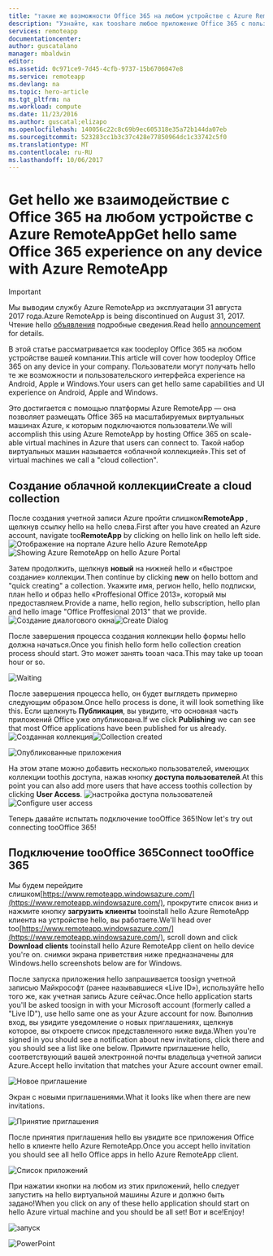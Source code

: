 ```yaml
---
title: "такие же возможности Office 365 на любом устройстве с Azure RemoteApp hello aaaGet | Документы Microsoft"
description: "Узнайте, как tooshare любое приложение Office 365 с пользователями с помощью Azure RemoteApp."
services: remoteapp
documentationcenter: 
author: guscatalano
manager: mbaldwin
editor: 
ms.assetid: 0c971ce9-7d45-4cfb-9737-15b6706047e8
ms.service: remoteapp
ms.devlang: na
ms.topic: hero-article
ms.tgt_pltfrm: na
ms.workload: compute
ms.date: 11/23/2016
ms.author: guscatal;elizapo
ms.openlocfilehash: 140056c22c8c69b9ec605318e35a72b144da07eb
ms.sourcegitcommit: 523283cc1b3c37c428e77850964dc1c33742c5f0
ms.translationtype: MT
ms.contentlocale: ru-RU
ms.lasthandoff: 10/06/2017
---
```

# <a name="get-hello-same-office-365-experience-on-any-device-with-azure-remoteapp"></a><span data-ttu-id="d672d-103">Get hello же взаимодействие с Office 365 на любом устройстве с Azure RemoteApp</span><span class="sxs-lookup"><span data-stu-id="d672d-103">Get hello same Office 365 experience on any device with Azure RemoteApp</span></span>
> [!IMPORTANT]
> <span data-ttu-id="d672d-104">Мы выводим службу Azure RemoteApp из эксплуатации 31 августа 2017 года.</span><span class="sxs-lookup"><span data-stu-id="d672d-104">Azure RemoteApp is being discontinued on August 31, 2017.</span></span> <span data-ttu-id="d672d-105">Чтение hello [объявления](https://go.microsoft.com/fwlink/?linkid=821148) подробные сведения.</span><span class="sxs-lookup"><span data-stu-id="d672d-105">Read hello [announcement](https://go.microsoft.com/fwlink/?linkid=821148) for details.</span></span>
> 
> 

<span data-ttu-id="d672d-106">В этой статье рассматривается как toodeploy Office 365 на любом устройстве вашей компании.</span><span class="sxs-lookup"><span data-stu-id="d672d-106">This article will cover how toodeploy Office 365 on any device in your company.</span></span> <span data-ttu-id="d672d-107">Пользователи могут получать hello те же возможности и пользовательского интерфейса experience на Android, Apple и Windows.</span><span class="sxs-lookup"><span data-stu-id="d672d-107">Your users can get hello same capabilities and UI experience on Android, Apple and Windows.</span></span>

<span data-ttu-id="d672d-108">Это достигается с помощью платформы Azure RemoteApp — она позволяет размещать Office 365 на масштабируемых виртуальных машинах Azure, к которым подключаются пользователи.</span><span class="sxs-lookup"><span data-stu-id="d672d-108">We will accomplish this using Azure RemoteApp by hosting Office 365 on scale-able virtual machines in Azure that users can connect to.</span></span> <span data-ttu-id="d672d-109">Такой набор виртуальных машин называется «облачной коллекцией».</span><span class="sxs-lookup"><span data-stu-id="d672d-109">This set of virtual machines we call a "cloud collection".</span></span>

## <a name="create-a-cloud-collection"></a><span data-ttu-id="d672d-110">Создание облачной коллекции</span><span class="sxs-lookup"><span data-stu-id="d672d-110">Create a cloud collection</span></span>
<span data-ttu-id="d672d-111">После создания учетной записи Azure пройти слишком**RemoteApp** , щелкнув ссылку hello на hello слева.</span><span class="sxs-lookup"><span data-stu-id="d672d-111">First after you have created an Azure account, navigate too**RemoteApp** by clicking on hello link on hello left side.</span></span>
<span data-ttu-id="d672d-112">![Отображение на портале Azure hello Azure RemoteApp](./media/remoteapp-tutorial-o365anywhere/1-menu.png)</span><span class="sxs-lookup"><span data-stu-id="d672d-112">![Showing Azure RemoteApp on hello Azure Portal](./media/remoteapp-tutorial-o365anywhere/1-menu.png)</span></span>

<span data-ttu-id="d672d-113">Затем продолжить, щелкнув **новый** на нижней hello и «быстрое создание» коллекции.</span><span class="sxs-lookup"><span data-stu-id="d672d-113">Then continue by clicking **new** on hello bottom and "quick creating" a collection.</span></span> <span data-ttu-id="d672d-114">Укажите имя, регион hello, hello подписки, план hello и образ hello «Proffesional Office 2013», который мы предоставляем.</span><span class="sxs-lookup"><span data-stu-id="d672d-114">Provide a name, hello region, hello subscription, hello plan and hello image "Office Proffesional 2013" that we provide.</span></span>
<span data-ttu-id="d672d-115">![Создание диалогового окна](./media/remoteapp-tutorial-o365anywhere/2-quickcreate.png)</span><span class="sxs-lookup"><span data-stu-id="d672d-115">![Create Dialog](./media/remoteapp-tutorial-o365anywhere/2-quickcreate.png)</span></span>

<span data-ttu-id="d672d-116">После завершения процесса создания коллекции hello формы hello должна начаться.</span><span class="sxs-lookup"><span data-stu-id="d672d-116">Once you finish hello form hello collection creation process should start.</span></span> <span data-ttu-id="d672d-117">Это может занять tooan часа.</span><span class="sxs-lookup"><span data-stu-id="d672d-117">This may take up tooan hour or so.</span></span>

![Waiting](./media/remoteapp-tutorial-o365anywhere/3-waiting.png)

<span data-ttu-id="d672d-119">После завершения процесса hello, он будет выглядеть примерно следующим образом.</span><span class="sxs-lookup"><span data-stu-id="d672d-119">Once hello process is done, it will look something like this.</span></span> <span data-ttu-id="d672d-120">Если щелкнуть **Публикация**, вы увидите, что основная часть приложений Office уже опубликована.</span><span class="sxs-lookup"><span data-stu-id="d672d-120">If we click **Publishing** we can see that most Office applications have been published for us already.</span></span>
<span data-ttu-id="d672d-121">![Созданная коллекция](./media/remoteapp-tutorial-o365anywhere/4-done.png)</span><span class="sxs-lookup"><span data-stu-id="d672d-121">![Collection created](./media/remoteapp-tutorial-o365anywhere/4-done.png)</span></span>

![Опубликованные приложения](./media/remoteapp-tutorial-o365anywhere/5-publish.png)

<span data-ttu-id="d672d-123">На этом этапе можно добавить несколько пользователей, имеющих коллекции toothis доступа, нажав кнопку **доступа пользователей**.</span><span class="sxs-lookup"><span data-stu-id="d672d-123">At this point you can also add more users that have access toothis collection by clicking **User Access**.</span></span>
<span data-ttu-id="d672d-124">![настройка доступа пользователей](./media/remoteapp-tutorial-o365anywhere/6-user.png)</span><span class="sxs-lookup"><span data-stu-id="d672d-124">![Configure user access](./media/remoteapp-tutorial-o365anywhere/6-user.png)</span></span>

<span data-ttu-id="d672d-125">Теперь давайте испытать подключение tooOffice 365!</span><span class="sxs-lookup"><span data-stu-id="d672d-125">Now let's try out connecting tooOffice 365!</span></span>

## <a name="connect-toooffice-365"></a><span data-ttu-id="d672d-126">Подключение tooOffice 365</span><span class="sxs-lookup"><span data-stu-id="d672d-126">Connect tooOffice 365</span></span>
<span data-ttu-id="d672d-127">Мы будем перейдите слишком[https://www.remoteapp.windowsazure.com/](https://www.remoteapp.windowsazure.com/), прокрутите список вниз и нажмите кнопку **загрузить клиенты** tooinstall hello Azure RemoteApp клиента на устройстве hello, вы работаете.</span><span class="sxs-lookup"><span data-stu-id="d672d-127">We'll head over too[https://www.remoteapp.windowsazure.com/](https://www.remoteapp.windowsazure.com/), scroll down  and click **Download clients** tooinstall hello Azure RemoteApp client on hello device you're on.</span></span> <span data-ttu-id="d672d-128">снимки экрана приветствия ниже предназначены для Windows.</span><span class="sxs-lookup"><span data-stu-id="d672d-128">hello screenshots below are for Windows.</span></span>

<span data-ttu-id="d672d-129">После запуска приложения hello запрашивается toosign учетной записью Майкрософт (ранее называвшиеся «Live ID»), используйте hello того же, как учетная запись Azure сейчас.</span><span class="sxs-lookup"><span data-stu-id="d672d-129">Once hello application starts you'll be asked toosign in with your Microsoft account (formerly called a "Live ID"), use hello same one as your Azure account for now.</span></span> <span data-ttu-id="d672d-130">Выполнив вход, вы увидите уведомление о новых приглашениях, щелкнув которое, вы откроете список представленного ниже вида.</span><span class="sxs-lookup"><span data-stu-id="d672d-130">When you're signed in you should see a notification about new invitations, click there and you should see a list like one below.</span></span> <span data-ttu-id="d672d-131">Примите приглашение hello, соответствующий вашей электронной почты владельца учетной записи Azure.</span><span class="sxs-lookup"><span data-stu-id="d672d-131">Accept hello invitation that matches your Azure account owner email.</span></span>

![Новое приглашение](./media/remoteapp-tutorial-o365anywhere/7-araclient.png)

<span data-ttu-id="d672d-133">Экран с новыми приглашениями.</span><span class="sxs-lookup"><span data-stu-id="d672d-133">What it looks like when there are new invitations.</span></span>

![Принятие приглашения](./media/remoteapp-tutorial-o365anywhere/8-invitation.png)

<span data-ttu-id="d672d-135">После принятия приглашения hello вы увидите все приложения Office hello в клиенте hello Azure RemoteApp.</span><span class="sxs-lookup"><span data-stu-id="d672d-135">Once you accept hello invitation you should see all hello Office apps in hello Azure RemoteApp client.</span></span>

![Список приложений](./media/remoteapp-tutorial-o365anywhere/9-work.png)

<span data-ttu-id="d672d-137">При нажатии кнопки на любом из этих приложений, hello следует запустить на hello виртуальной машины Azure и должно быть задано!</span><span class="sxs-lookup"><span data-stu-id="d672d-137">When you click on any of these hello application should start on hello Azure virtual machine and you should be all set!</span></span> <span data-ttu-id="d672d-138">Вот и все!</span><span class="sxs-lookup"><span data-stu-id="d672d-138">Enjoy!</span></span>

![запуск](./media/remoteapp-tutorial-o365anywhere/10-arastart.png)

![PowerPoint](./media/remoteapp-tutorial-o365anywhere/11-pp.png)

